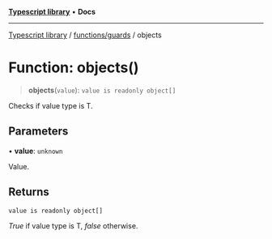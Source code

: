 [**Typescript library**](../../../index.md) • **Docs**

***

[Typescript library](../../../modules.md) / [functions/guards](../index.md) / objects

# Function: objects()

> **objects**(`value`): `value is readonly object[]`

Checks if value type is T.

## Parameters

• **value**: `unknown`

Value.

## Returns

`value is readonly object[]`

_True_ if value type is T, _false_ otherwise.
